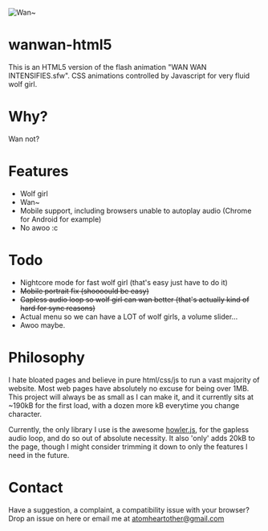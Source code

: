 ![Wan~](https://wanwan-html5.moe/girls/momiji.png)

# wanwan-html5
This is an HTML5 version of the flash animation "WAN WAN INTENSIFIES.sfw". CSS animations controlled by Javascript for very fluid wolf girl.

# Why?
Wan not?

# Features
- Wolf girl
- Wan~
- Mobile support, including browsers unable to autoplay audio (Chrome for Android for example)
- No awoo :c

# Todo
- Nightcore mode for fast wolf girl (that's easy just have to do it)
- ~~Mobile portrait fix (shoooould be easy)~~
- ~~Gapless audio loop so wolf girl can wan better (that's actually kind of hard for sync reasons)~~
- Actual menu so we can have a LOT of wolf girls, a volume slider...
- Awoo maybe.

# Philosophy
I hate bloated pages and believe in pure html/css/js to run a vast majority of website. Most web pages have absolutely no excuse for being over 1MB. This project will always be as small as I can make it, and it currently sits at ~190kB for the first load, with a dozen more kB everytime you change character.

Currently, the only library I use is the awesome [howler.js](https://howlerjs.com/), for the gapless audio loop, and do so out of absolute necessity. It also 'only' adds 20kB to the page, though I might consider trimming it down to only the features I need in the future.

# Contact
Have a suggestion, a complaint, a compatibility issue with your browser? Drop an issue on here or email me at atomheartother@gmail.com
